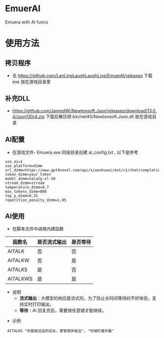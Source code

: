 # EmuerAI
Emuera with AI funcs


# 使用方法
## 拷贝程序
+ 去 https://github.com/LanLingLaughLaughLive/EmuerAI/releases 下载exe 放在游戏目录里
## 补充DLL
+ https://github.com/JamesNK/Newtonsoft.Json/releases/download/13.0.4/Json130r4.zip 下载后解压把 bin/net40/Newtonsoft.Json.dll 放在游戏目录
## AI配置

+ 在游戏文件- Emuera.exe 同级目录创建 ai_config.txt , 以下是参考
```properties
use_ai=1
use_platform=dzmm
url_dzmm=https://www.gpt4novel.com/api/xiaoshuoai/ext/v1/chat/completions
token_dzmm=your_token
model_dzmm=nalang-xl-10
stream_dzmm=stream
temperature_dzmm=0.7
max_tokens_dzmm=800
top_p_dzmm=0.35
repetition_penalty_dzmm=1.05
```
## AI使用
+ 在脚本文件中调用内建函数

| 函数名   | 是否流式输出 | 是否等待 |
|----------|--------------|----------|
| AITALK   | 否           | 否       |
| AITALKW  | 否           | 是       |
| AITALKS  | 是           | 否       |
| AITALKWS | 是           | 是       |


+ 说明
    -  **流式输出**：大模型的响应是流式的，为了防止长时间等待的不好体验，支持实时打印输出。
    - **等待**：AI 回复完后，需要按任意键才能继续。
- 示例
```Emuera
 AITALKS "你是秘法店的店长，掌管很多秘法", "仔细盯着你看"
```
